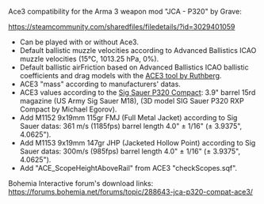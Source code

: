 Ace3 compatibility for the Arma 3 weapon mod "JCA - P320" by Grave:

https://steamcommunity.com/sharedfiles/filedetails/?id=3029401059

- Can be played with or without Ace3.
- Default ballistic muzzle velocities according to Advanced Ballistics ICAO muzzle velocities (15°C, 1013.25 hPa, 0%).
- Default ballistic airFriction based on Advanced Ballistics ICAO ballistic coefficients and drag models with the [ACE3 tool by Ruthberg](https://github.com/acemod/ACE3/blob/master/tools/generate_airfriction_config.py).
- ACE3 "mass" according to manufacturers' datas.
- ACE3 values according to the [Sig Sauer P320 Compact](https://www.sigsauer.com/p320-compact.html): 3.9" barrel 15rd magazine (US Army Sig Sauer M18), (3D model SIG Sauer P320 RXP Compact by Michael Egorov).
- Add M1152 9x19mm 115gr FMJ (Full Metal Jacket) according to Sig Sauer datas: 361 m/s (1185fps) barrel length 4.0" ± 1/16" (± 3.9375", 4.0625").
- Add M1153 9x19mm 147gr JHP (Jacketed Hollow Point) according to Sig Sauer datas: 300m/s (985fps) barrel length 4.0" ± 1/16" (± 3.9375", 4.0625").
- Add "ACE_ScopeHeightAboveRail" from ACE3 "checkScopes.sqf".

Bohemia Interactive forum's download links: https://forums.bohemia.net/forums/topic/288643-jca-p320-compat-ace3/
